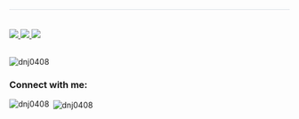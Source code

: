 <div style="text-align: left;">
    <h2 style="border-bottom: 1px solid #d8dee4; color: #282d33;"></h2> <br> 
    <div style="text-align: left;"> <a href=https://www.instagram.com/oyj6424/> <img src="https://img.shields.io/badge/Instagram-E4405F?style=for-the-badge&logo=Instagram&logoColor=white&link=https://www.instagram.com/oyj6424/"> </a>
         <a href=https://debnjin.tistory.com/> <img src="https://img.shields.io/badge/Tistory-000000?style=for-the-badge&logo=Tistory&logoColor=white&link=https://debnjin.tistory.com/"> </a>
         <a href=mailto:oyj921205@gmail.com> <img src="https://img.shields.io/badge/Gmail-EA4335?style=for-the-badge&logo=Gmail&logoColor=white&link=mailto:oyj921205@gmail.com"> </a>
          </div>  <br> 
    <div style="text-align: left;">  </div> 
    </div>
    
<p align="left"> <img src="https://komarev.com/ghpvc/?username=dnj0408&label=Profile%20views&color=000000&style=flat-square" alt="dnj0408" /> </p>

<h3 align="left">Connect with me:</h3>

<p><img align="left" src="https://github-readme-stats.vercel.app/api/top-langs?username=dnj0408&show_icons=true&locale=en&layout=compact" alt="dnj0408" /></p>

<p>&nbsp;<img align="center" src="https://github-readme-stats.vercel.app/api?username=dnj0408&show_icons=true&locale=en" alt="dnj0408" /></p>
